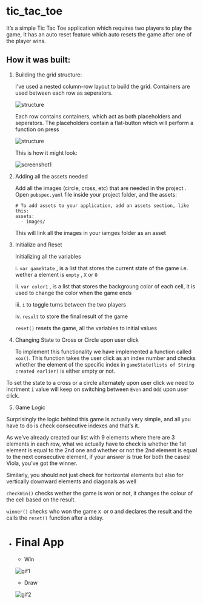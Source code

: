 # tic_tac_toe

It’s a simple Tic Tac Toe application which requires two players to play the game, It has an auto reset feature which auto resets the game after one of the player wins.

## How it was built:

1. Building the grid structure:

    I've used a nested column-row layout to build the grid. Containers are used between each row as seperators.
    
    ![structure](doc_img/structure.png)
    
    Each row contains containers, which act as both placeholders and seperators.
    The placeholders contain a flat-button which will perform a function on press
    
    ![structure](doc_img/structure2.png)
    
    This is how it might look:
    
    ![screenshot1](doc_img/screenshot1.png)
    
2. Adding all the assets needed

    Add all the images (circle, cross, etc) that are needed in the project . Open `pubspec.yaml` file inside your project folder, and           the assets:
    
      ```
      # To add assets to your application, add an assets section, like this:
      assets:
        - images/
      ```
      This will link all the images in your iamges folder as an asset
      
3. Initialize and Reset

    Initializing all the variables
    
    i. `var gameState` , is a list that stores the current state of the game i.e. wether a element is `empty` , `X` or `O`
    
    ii. `var color1`  , is a list that stores the backgroung color of each cell, it is used to change the color when the game ends
    
    iii. `i` to toggle turns between the two players
    
    iv.  `result` to store the final result of the game
    
    `reset()` resets the game, all the variables to initial values
    
4. Changing State to Cross or Circle upon user click

    To implement this functionality we have implemented a function called `xox()`. This function takes the user click as an index number and checks whether the element of the specific index in `gameState(lists of String created earlier)` is either empty or not.

To set the state to a cross or a circle alternately upon user click we need to incriment `i` value will keep on switching between `Even` and `Odd` upon user click.

5. Game Logic

Surprisingly the logic behind this game is actually very simple, and all you have to do is check consecutive indexes and that’s it.

As we’ve already created our list with 9 elements where there are 3 elements in each row, what we actually have to check is whether the 1st element is equal to the 2nd one and whether or not the 2nd element is equal to the next consecutive element, if your answer is true for both the cases! Viola, you’ve got the winner.

Similarly, you should not just check for horizontal elements but also for vertically downward elements and diagonals as well

`checkWin()` checks wether the game is won or not, it changes the colour of the cell based on the result.

`winner()` checks who won the game `X `or `O` and declares the result and the calls the `reset()` function after a delay.

* # Final App
  * Win
  
  ![gif1](doc_img/win.gif)
  
  * Draw
  
  ![gif2](doc_img/draw.gif)

